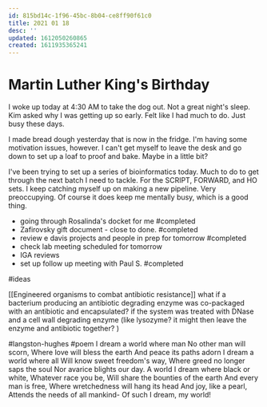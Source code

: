 ```yaml
---
id: 815bd14c-1f96-45bc-8b04-ce8ff90f61c0
title: 2021 01 18
desc: ''
updated: 1612050260865
created: 1611935365241
---
```

# Martin Luther King's Birthday

I woke up today at 4:30 AM to take the dog out. Not a great night's sleep. Kim asked why I was getting up so early. Felt like I had much to do.  Just busy these days.

I made bread dough yesterday that is now in the fridge. I'm having some motivation issues, however. I can't get myself to leave the desk and go down to set up a loaf to proof and bake.  Maybe in a little bit?

I've been trying to set up a series of bioinformatics today. Much to do to get through the next batch I need to tackle. For the SCRIPT, FORWARD, and HO sets. I keep catching myself up on making a new pipeline. Very preoccupying. Of course it does keep me mentally busy, which is a good thing.

- going through Rosalinda's docket for me #completed
- Zafirovsky gift document - close to done. #completed
- review e davis projects and people in prep for tomorrow #completed
- check lab meeting scheduled for tomorrow
- IGA reviews
- set up follow up meeting with Paul S. #completed

\#ideas

[[Engineered organisms to combat antibiotic resistance]]
what if a bacterium producing an antibiotic degrading enzyme was co-packaged with an antibiotic and encapsulated? if the system was treated with DNase and a cell wall degrading enzyme (like lysozyme? it might then leave the enzyme and antibiotic together? )

\#langston-hughes #poem
I dream a world where man
No other man will scorn,
Where love will bless the earth
And peace its paths adorn
I dream a world where all
Will know sweet freedom's way,
Where greed no longer saps the soul
Nor avarice blights our day.
A world I dream where black or white,
Whatever race you be,
Will share the bounties of the earth
And every man is free,
Where wretchedness will hang its head
And joy, like a pearl,
Attends the needs of all mankind-
Of such I dream, my world!

